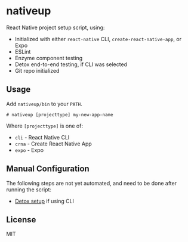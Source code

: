 # nativeup

React Native project setup script, using:

- Initialized with either `react-native` CLI, `create-react-native-app`, or Expo
- ESLint
- Enzyme component testing
- Detox end-to-end testing, if CLI was selected
- Git repo initialized

## Usage

Add `nativeup/bin` to your `PATH`.

```
# nativeup [projecttype] my-new-app-name
```

Where `[projecttype]` is one of:

- `cli` - React Native CLI
- `crna` - Create React Native App
- `expo` - Expo

## Manual Configuration

The following steps are not yet automated, and need to be done after running the script:

- [Detox setup](https://github.com/wix/detox/blob/master/docs/Introduction.GettingStarted.md#3-add-detox-config-to-packagejson) if using CLI

## License

MIT
